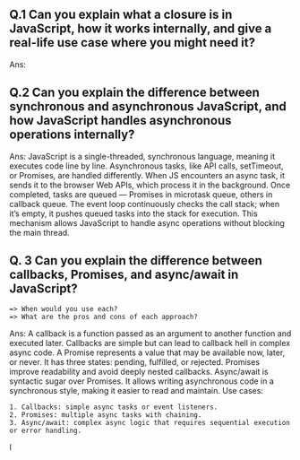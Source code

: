 ## Q.1 Can you explain what a closure is in JavaScript, how it works internally, and give a real-life use case where you might need it?

Ans:

## Q.2 Can you explain the difference between synchronous and asynchronous JavaScript, and how JavaScript handles asynchronous operations internally?

Ans: JavaScript is a single-threaded, synchronous language, meaning it executes code line by line.
Asynchronous tasks, like API calls, setTimeout, or Promises, are handled differently.
When JS encounters an async task, it sends it to the browser Web APIs, which process it in the background. Once completed, tasks are queued — Promises in microtask queue, others in callback queue.
The event loop continuously checks the call stack; when it’s empty, it pushes queued tasks into the stack for execution. This mechanism allows JavaScript to handle async operations without blocking the main thread.

## Q. 3 Can you explain the difference between callbacks, Promises, and async/await in JavaScript?

    => When would you use each?
    => What are the pros and cons of each approach?

Ans: A callback is a function passed as an argument to another function and executed later. Callbacks are simple but can lead to callback hell in complex async code.
A Promise represents a value that may be available now, later, or never. It has three states: pending, fulfilled, or rejected. Promises improve readability and avoid deeply nested callbacks.
Async/await is syntactic sugar over Promises. It allows writing asynchronous code in a synchronous style, making it easier to read and maintain.
Use cases:

    1. Callbacks: simple async tasks or event listeners.
    2. Promises: multiple async tasks with chaining.
    3. Async/await: complex async logic that requires sequential execution or error handling.

I
